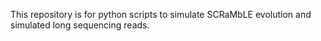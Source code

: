 This repository is for python scripts to simulate SCRaMbLE evolution and simulated long sequencing reads.
